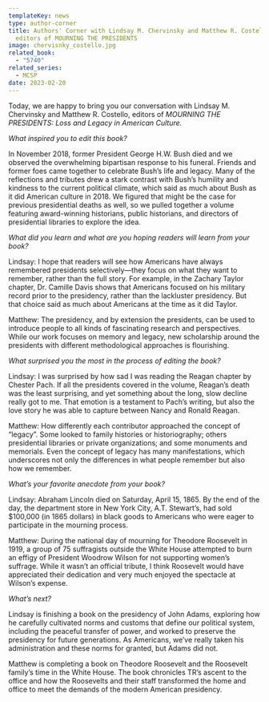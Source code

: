 ```yaml
---
templateKey: news
type: author-corner
title: Authors' Corner with Lindsay M. Chervinsky and Matthew R. Costello,
  editors of MOURNING THE PRESIDENTS
image: chervisnky_costello.jpg
related_book:
  - "5740"
related_series:
  - MCSP
date: 2023-02-20
---
```

Today, we are happy to bring you our conversation with Lindsay M. Chervinsky and Matthew R. Costello, editors of *MOURNING THE PRESIDENTS: Loss and Legacy in American Culture.*

*What inspired you to edit this book?* 

In November 2018, former President George H.W. Bush died and we observed the overwhelming bipartisan response to his funeral. Friends and former foes came together to celebrate Bush’s life and legacy. Many of the reflections and tributes drew a stark contrast with Bush’s humility and kindness to the current political climate, which said as much about Bush as it did American culture in 2018. We figured that might be the case for previous presidential deaths as well, so we pulled together a volume featuring award-winning historians, public historians, and directors of presidential libraries to explore the idea.

*What did you learn and what are you hoping readers will learn from your book?* 

Lindsay: I hope that readers will see how Americans have always remembered presidents selectively—they focus on what they want to remember, rather than the full story. For example, in the Zachary Taylor chapter, Dr. Camille Davis shows that Americans focused on his military record prior to the presidency, rather than the lackluster presidency. But that choice said as much about Americans at the time as it did Taylor.

Matthew:  The presidency, and by extension the presidents, can be used to introduce people to all kinds of fascinating research and perspectives. While our work focuses on memory and legacy, new scholarship around the presidents with different methodological approaches is flourishing.

*What surprised you the most in the process of editing the book?* 

Lindsay: I was surprised by how sad I was reading the Reagan chapter by Chester Pach. If all the presidents covered in the volume, Reagan’s death was the least surprising, and yet something about the long, slow decline really got to me. That emotion is a testament to Pach’s writing, but also the love story he was able to capture between Nancy and Ronald Reagan.

Matthew:  How differently each contributor approached the concept of “legacy”. Some looked to family histories or historiography; others presidential libraries or private organizations; and some monuments and memorials. Even the concept of legacy has many manifestations, which underscores not only the differences in what people remember but also how we remember. 

*What’s your favorite anecdote from your book?*

Lindsay: Abraham Lincoln died on Saturday, April 15, 1865. By the end of the day, the department store in New York City, A.T. Stewart’s, had sold $100,000 (in 1865 dollars) in black goods to Americans who were eager to participate in the mourning process. 

Matthew:  During the national day of mourning for Theodore Roosevelt in 1919, a group of 75 suffragists outside the White House attempted to burn an effigy of President Woodrow Wilson for not supporting women’s suffrage. While it wasn’t an official tribute, I think Roosevelt would have appreciated their dedication and very much enjoyed the spectacle at Wilson’s expense. 

*What’s next?* 

Lindsay is finishing a book on the presidency of John Adams, exploring how he carefully cultivated norms and customs that define our political system, including the peaceful transfer of power, and worked to preserve the presidency for future generations. As Americans, we’ve really taken his administration and these norms for granted, but Adams did not.

Matthew is completing a book on Theodore Roosevelt and the Roosevelt family’s time in the White House. The book chronicles TR’s ascent to the office and how the Roosevelts and their staff transformed the home and office to meet the demands of the modern American presidency.